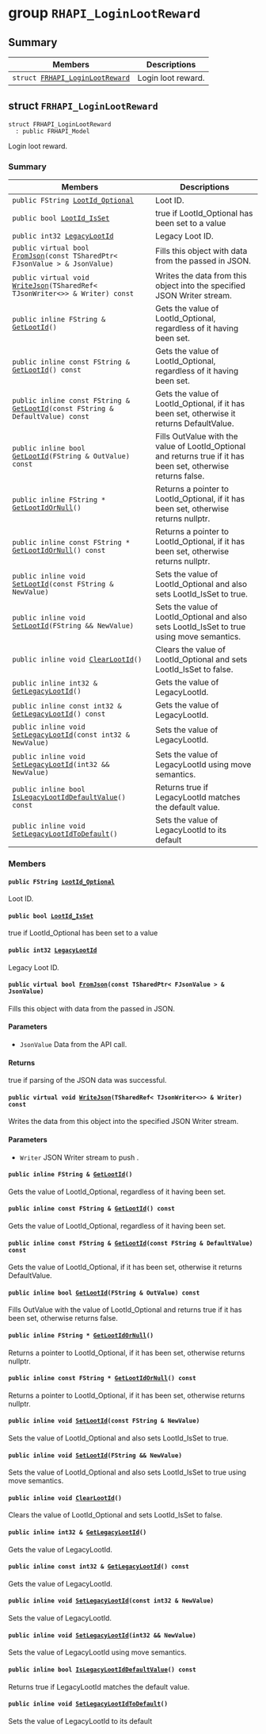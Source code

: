 # group `RHAPI_LoginLootReward` <a id="group__RHAPI__LoginLootReward"></a>

## Summary

 Members                        | Descriptions                                
--------------------------------|---------------------------------------------
`struct `[`FRHAPI_LoginLootReward`](#structFRHAPI__LoginLootReward) | Login loot reward.

## struct `FRHAPI_LoginLootReward` <a id="structFRHAPI__LoginLootReward"></a>

```
struct FRHAPI_LoginLootReward
  : public FRHAPI_Model
```

Login loot reward.

### Summary

 Members                        | Descriptions                                
--------------------------------|---------------------------------------------
`public FString `[`LootId_Optional`](#structFRHAPI__LoginLootReward_1a3c7355b5ae7afadb19fd186467d9b659) | Loot ID.
`public bool `[`LootId_IsSet`](#structFRHAPI__LoginLootReward_1a505db80f34984d397003439ac4ef9ea1) | true if LootId_Optional has been set to a value
`public int32 `[`LegacyLootId`](#structFRHAPI__LoginLootReward_1a7ab376e7657f818e5d5abf6d6558b23c) | Legacy Loot ID.
`public virtual bool `[`FromJson`](#structFRHAPI__LoginLootReward_1acf6772e1819ef8d6678e94e9272a488d)`(const TSharedPtr< FJsonValue > & JsonValue)` | Fills this object with data from the passed in JSON.
`public virtual void `[`WriteJson`](#structFRHAPI__LoginLootReward_1af3e59016910e6e47542c6ebd0e2ef028)`(TSharedRef< TJsonWriter<>> & Writer) const` | Writes the data from this object into the specified JSON Writer stream.
`public inline FString & `[`GetLootId`](#structFRHAPI__LoginLootReward_1a393aa7d31c39cd5b4a22ac94560ac52f)`()` | Gets the value of LootId_Optional, regardless of it having been set.
`public inline const FString & `[`GetLootId`](#structFRHAPI__LoginLootReward_1a53b7d6a8c4949adddd7f3287f82438dd)`() const` | Gets the value of LootId_Optional, regardless of it having been set.
`public inline const FString & `[`GetLootId`](#structFRHAPI__LoginLootReward_1aa0c901d4df484781f626338ebe88c46d)`(const FString & DefaultValue) const` | Gets the value of LootId_Optional, if it has been set, otherwise it returns DefaultValue.
`public inline bool `[`GetLootId`](#structFRHAPI__LoginLootReward_1ae54a4264625caecbbd21b37fc250de4b)`(FString & OutValue) const` | Fills OutValue with the value of LootId_Optional and returns true if it has been set, otherwise returns false.
`public inline FString * `[`GetLootIdOrNull`](#structFRHAPI__LoginLootReward_1ab4136af638ea92997191da0d5bf0ab35)`()` | Returns a pointer to LootId_Optional, if it has been set, otherwise returns nullptr.
`public inline const FString * `[`GetLootIdOrNull`](#structFRHAPI__LoginLootReward_1ac15b233b9f508b3e96d5991fa7bfa2d8)`() const` | Returns a pointer to LootId_Optional, if it has been set, otherwise returns nullptr.
`public inline void `[`SetLootId`](#structFRHAPI__LoginLootReward_1a2c74628775622824442d43b14a8323e0)`(const FString & NewValue)` | Sets the value of LootId_Optional and also sets LootId_IsSet to true.
`public inline void `[`SetLootId`](#structFRHAPI__LoginLootReward_1a31799f251da9efc5e249bbdc584ad7f7)`(FString && NewValue)` | Sets the value of LootId_Optional and also sets LootId_IsSet to true using move semantics.
`public inline void `[`ClearLootId`](#structFRHAPI__LoginLootReward_1a599ca6fce01c2ff467e8f87d54826046)`()` | Clears the value of LootId_Optional and sets LootId_IsSet to false.
`public inline int32 & `[`GetLegacyLootId`](#structFRHAPI__LoginLootReward_1a23e679876c96adc266d53bbca0e80689)`()` | Gets the value of LegacyLootId.
`public inline const int32 & `[`GetLegacyLootId`](#structFRHAPI__LoginLootReward_1aaca54d418920f8ce674db0687045b798)`() const` | Gets the value of LegacyLootId.
`public inline void `[`SetLegacyLootId`](#structFRHAPI__LoginLootReward_1ac149a32f1007e60a1387fbd375bd20ef)`(const int32 & NewValue)` | Sets the value of LegacyLootId.
`public inline void `[`SetLegacyLootId`](#structFRHAPI__LoginLootReward_1a9d14468d66edf9e5f6b072184f47ac41)`(int32 && NewValue)` | Sets the value of LegacyLootId using move semantics.
`public inline bool `[`IsLegacyLootIdDefaultValue`](#structFRHAPI__LoginLootReward_1a99d9388054b1d602c2ef9bcd3d622bc1)`() const` | Returns true if LegacyLootId matches the default value.
`public inline void `[`SetLegacyLootIdToDefault`](#structFRHAPI__LoginLootReward_1a40a3b736b38673701743f9da9423f553)`()` | Sets the value of LegacyLootId to its default

### Members

#### `public FString `[`LootId_Optional`](#structFRHAPI__LoginLootReward_1a3c7355b5ae7afadb19fd186467d9b659) <a id="structFRHAPI__LoginLootReward_1a3c7355b5ae7afadb19fd186467d9b659"></a>

Loot ID.

#### `public bool `[`LootId_IsSet`](#structFRHAPI__LoginLootReward_1a505db80f34984d397003439ac4ef9ea1) <a id="structFRHAPI__LoginLootReward_1a505db80f34984d397003439ac4ef9ea1"></a>

true if LootId_Optional has been set to a value

#### `public int32 `[`LegacyLootId`](#structFRHAPI__LoginLootReward_1a7ab376e7657f818e5d5abf6d6558b23c) <a id="structFRHAPI__LoginLootReward_1a7ab376e7657f818e5d5abf6d6558b23c"></a>

Legacy Loot ID.

#### `public virtual bool `[`FromJson`](#structFRHAPI__LoginLootReward_1acf6772e1819ef8d6678e94e9272a488d)`(const TSharedPtr< FJsonValue > & JsonValue)` <a id="structFRHAPI__LoginLootReward_1acf6772e1819ef8d6678e94e9272a488d"></a>

Fills this object with data from the passed in JSON.

#### Parameters
* `JsonValue` Data from the API call.

#### Returns
true if parsing of the JSON data was successful.

#### `public virtual void `[`WriteJson`](#structFRHAPI__LoginLootReward_1af3e59016910e6e47542c6ebd0e2ef028)`(TSharedRef< TJsonWriter<>> & Writer) const` <a id="structFRHAPI__LoginLootReward_1af3e59016910e6e47542c6ebd0e2ef028"></a>

Writes the data from this object into the specified JSON Writer stream.

#### Parameters
* `Writer` JSON Writer stream to push .

#### `public inline FString & `[`GetLootId`](#structFRHAPI__LoginLootReward_1a393aa7d31c39cd5b4a22ac94560ac52f)`()` <a id="structFRHAPI__LoginLootReward_1a393aa7d31c39cd5b4a22ac94560ac52f"></a>

Gets the value of LootId_Optional, regardless of it having been set.

#### `public inline const FString & `[`GetLootId`](#structFRHAPI__LoginLootReward_1a53b7d6a8c4949adddd7f3287f82438dd)`() const` <a id="structFRHAPI__LoginLootReward_1a53b7d6a8c4949adddd7f3287f82438dd"></a>

Gets the value of LootId_Optional, regardless of it having been set.

#### `public inline const FString & `[`GetLootId`](#structFRHAPI__LoginLootReward_1aa0c901d4df484781f626338ebe88c46d)`(const FString & DefaultValue) const` <a id="structFRHAPI__LoginLootReward_1aa0c901d4df484781f626338ebe88c46d"></a>

Gets the value of LootId_Optional, if it has been set, otherwise it returns DefaultValue.

#### `public inline bool `[`GetLootId`](#structFRHAPI__LoginLootReward_1ae54a4264625caecbbd21b37fc250de4b)`(FString & OutValue) const` <a id="structFRHAPI__LoginLootReward_1ae54a4264625caecbbd21b37fc250de4b"></a>

Fills OutValue with the value of LootId_Optional and returns true if it has been set, otherwise returns false.

#### `public inline FString * `[`GetLootIdOrNull`](#structFRHAPI__LoginLootReward_1ab4136af638ea92997191da0d5bf0ab35)`()` <a id="structFRHAPI__LoginLootReward_1ab4136af638ea92997191da0d5bf0ab35"></a>

Returns a pointer to LootId_Optional, if it has been set, otherwise returns nullptr.

#### `public inline const FString * `[`GetLootIdOrNull`](#structFRHAPI__LoginLootReward_1ac15b233b9f508b3e96d5991fa7bfa2d8)`() const` <a id="structFRHAPI__LoginLootReward_1ac15b233b9f508b3e96d5991fa7bfa2d8"></a>

Returns a pointer to LootId_Optional, if it has been set, otherwise returns nullptr.

#### `public inline void `[`SetLootId`](#structFRHAPI__LoginLootReward_1a2c74628775622824442d43b14a8323e0)`(const FString & NewValue)` <a id="structFRHAPI__LoginLootReward_1a2c74628775622824442d43b14a8323e0"></a>

Sets the value of LootId_Optional and also sets LootId_IsSet to true.

#### `public inline void `[`SetLootId`](#structFRHAPI__LoginLootReward_1a31799f251da9efc5e249bbdc584ad7f7)`(FString && NewValue)` <a id="structFRHAPI__LoginLootReward_1a31799f251da9efc5e249bbdc584ad7f7"></a>

Sets the value of LootId_Optional and also sets LootId_IsSet to true using move semantics.

#### `public inline void `[`ClearLootId`](#structFRHAPI__LoginLootReward_1a599ca6fce01c2ff467e8f87d54826046)`()` <a id="structFRHAPI__LoginLootReward_1a599ca6fce01c2ff467e8f87d54826046"></a>

Clears the value of LootId_Optional and sets LootId_IsSet to false.

#### `public inline int32 & `[`GetLegacyLootId`](#structFRHAPI__LoginLootReward_1a23e679876c96adc266d53bbca0e80689)`()` <a id="structFRHAPI__LoginLootReward_1a23e679876c96adc266d53bbca0e80689"></a>

Gets the value of LegacyLootId.

#### `public inline const int32 & `[`GetLegacyLootId`](#structFRHAPI__LoginLootReward_1aaca54d418920f8ce674db0687045b798)`() const` <a id="structFRHAPI__LoginLootReward_1aaca54d418920f8ce674db0687045b798"></a>

Gets the value of LegacyLootId.

#### `public inline void `[`SetLegacyLootId`](#structFRHAPI__LoginLootReward_1ac149a32f1007e60a1387fbd375bd20ef)`(const int32 & NewValue)` <a id="structFRHAPI__LoginLootReward_1ac149a32f1007e60a1387fbd375bd20ef"></a>

Sets the value of LegacyLootId.

#### `public inline void `[`SetLegacyLootId`](#structFRHAPI__LoginLootReward_1a9d14468d66edf9e5f6b072184f47ac41)`(int32 && NewValue)` <a id="structFRHAPI__LoginLootReward_1a9d14468d66edf9e5f6b072184f47ac41"></a>

Sets the value of LegacyLootId using move semantics.

#### `public inline bool `[`IsLegacyLootIdDefaultValue`](#structFRHAPI__LoginLootReward_1a99d9388054b1d602c2ef9bcd3d622bc1)`() const` <a id="structFRHAPI__LoginLootReward_1a99d9388054b1d602c2ef9bcd3d622bc1"></a>

Returns true if LegacyLootId matches the default value.

#### `public inline void `[`SetLegacyLootIdToDefault`](#structFRHAPI__LoginLootReward_1a40a3b736b38673701743f9da9423f553)`()` <a id="structFRHAPI__LoginLootReward_1a40a3b736b38673701743f9da9423f553"></a>

Sets the value of LegacyLootId to its default

